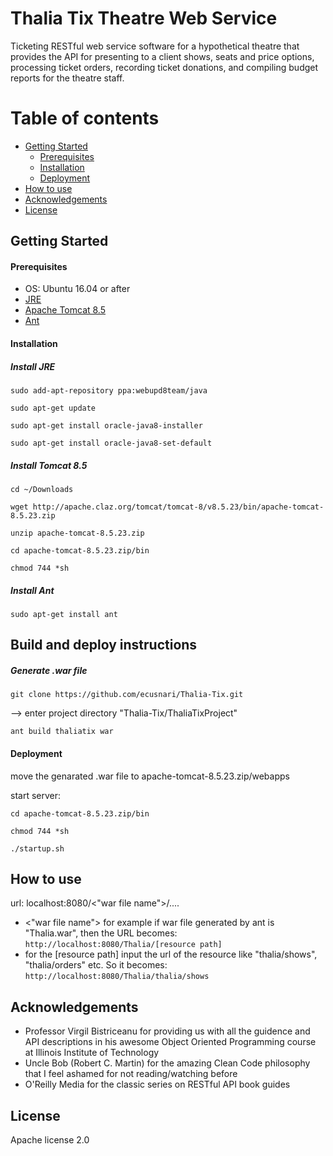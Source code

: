 # Thalia Tix Theatre Web Service
Ticketing RESTful web service software for a hypothetical theatre that provides the API for presenting to a client shows, seats and price options, processing ticket orders, recording ticket donations, and compiling budget reports for the theatre staff. 

Table of contents
=================

<!--ts-->
   * [Getting Started](#getting-started)
      * [Prerequisites](#prerequisites)
      * [Installation](#installation)
      * [Deployment](#deployment)
   * [How to use](#how-to-use)
   * [Acknowledgements](#acknowledgements)
   * [License](#license)
<!--te-->


## Getting Started

#### Prerequisites

* OS: Ubuntu 16.04 or after
* [JRE](#install-jre)
* [Apache Tomcat 8.5](#install-tomcat-85)
* [Ant](#install-ant)

#### Installation

##### Install JRE
```
sudo add-apt-repository ppa:webupd8team/java

sudo apt-get update

sudo apt-get install oracle-java8-installer

sudo apt-get install oracle-java8-set-default
```

##### Install Tomcat 8.5
```
cd ~/Downloads

wget http://apache.claz.org/tomcat/tomcat-8/v8.5.23/bin/apache-tomcat-8.5.23.zip

unzip apache-tomcat-8.5.23.zip

cd apache-tomcat-8.5.23.zip/bin

chmod 744 *sh
```

##### Install Ant
`sudo apt-get install ant`

## Build and deploy instructions

##### Generate .war file
`git clone https://github.com/ecusnari/Thalia-Tix.git`

--> enter project directory "Thalia-Tix/ThaliaTixProject"

`ant build thaliatix war`

#### Deployment
move the genarated .war file to apache-tomcat-8.5.23.zip/webapps

start server:

```
cd apache-tomcat-8.5.23.zip/bin

chmod 744 *sh

./startup.sh
```

## How to use

url: localhost:8080/<"war file name">/....
- <"war file name"> for example if war file generated by ant is "Thalia.war", then the URL becomes: `http://localhost:8080/Thalia/[resource path]`
- for the [resource path] input the url of the resource like "thalia/shows", "thalia/orders" etc. So it becomes: `http://localhost:8080/Thalia/thalia/shows`

## Acknowledgements
* Professor Virgil Bistriceanu for providing us with all the guidence and API descriptions in his awesome Object Oriented Programming course at Illinois Institute of Technology
* Uncle Bob (Robert C. Martin) for the amazing Clean Code philosophy that I feel ashamed for not reading/watching before
* O'Reilly Media for the classic series on RESTful API book guides

## License
Apache license 2.0

